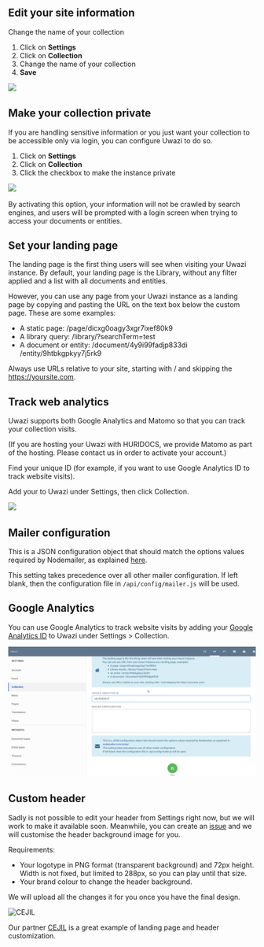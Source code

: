 ## Edit your site information

Change the name of your collection
1.  Click on **Settings**
2. Click on **Collection**
3. Change the name of your collection
4. **Save**

![](https://github.com/huridocs/uwazi/blob/802decbd51a1b8726ee61801cd5d224e336b525d/Collection%20Name%20Screenshot.png)

## Make your collection private

If you are handling sensitive information or you just want your collection to be accessible only via login, you can configure Uwazi to do so. 

1. Click on **Settings**
2. Click on **Collection**
3. Click the checkbox to make the instance private

![](https://github.com/huridocs/uwazi/blob/quincywiele-patch-2/Private%20Instance.png)

By activating this option, your information will not be crawled by search engines, and users will be prompted with a login screen when trying to access your documents or entities.

## Set your landing page

The landing page is the first thing users will see when visiting your Uwazi instance. By default, your landing page is the Library, without any filter applied and a list with all documents and entities.

However, you can use any page from your Uwazi instance as a landing page by copying and pasting the URL on the text box below the custom page.
These are some examples:

* A static page: /page/dicxg0oagy3xgr7ixef80k9
* A library query: /library/?searchTerm=test
* A document or entity: /document/4y9i99fadjp833di /entity/9htbkgpkyy7j5rk9

Always use URLs relative to your site, starting with / and skipping the https://yoursite.com.

## Track web analytics

Uwazi supports both Google Analytics and Matomo so that you can track your collection visits. 

(If you are hosting your Uwazi with HURIDOCS, we provide Matomo as part of the hosting. Please contact us in order to activate your account.)

Find your unique ID (for example, if you want to use Google Analytics ID to track website visits).

Add your to Uwazi under Settings, then click Collection.

![](https://github.com/huridocs/uwazi/blob/quincywiele-patch-2/Google%20Analytics%20ID.png)


## Mailer configuration

This is a JSON configuration object that should match the options values required by Nodemailer, as explained [here](http://nodemailer.com/smtp/).

This setting takes precedence over all other mailer configuration. If left blank, then the configuration file in `/api/config/mailer.js` will be used.

## Google Analytics

You can use Google Analytics to track website visits by adding your [Google Analytics ID](https://support.google.com/analytics/answer/3123666?hl=en) to Uwazi under Settings > Collection. 

![Google Analytics field](https://raw.githubusercontent.com/huridocs/uwazi-assets/master/wiki/screenshots/analytics.jpg) 

## Custom header

Sadly is not possible to edit your header from Settings right now, but we will work to make it available soon. Meanwhile, you can create an [issue](https://github.com/huridocs/uwazi/issue/) and we will customise the header background image for you.

Requirements:

- Your logotype in PNG format (transparent background) and 72px height. Width is not fixed, but limited to 288px, so you can play until that size.
- Your brand colour to change the header background.

We will upload all the changes it for you once you have the final design.

![CEJIL](http://huridocs.github.io/uwazi-assets/wiki/screenshots/site-cejil.png)

Our partner [CEJIL](https://cejil.uwazi.io) is a great example of landing page and header customization.